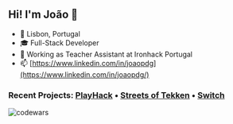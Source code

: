 ## Hi! I'm João 👋

-  📍 Lisbon, Portugal
- 🎓 Full-Stack Developer 
- 💼 Working as Teacher Assistant at Ironhack Portugal
- 📫 [https://www.linkedin.com/in/joaopdg](https://www.linkedin.com/in/joaopdg/)

### Recent Projects: [PlayHack](https://playhack.netlify.app/) • [Streets of Tekken](https://joaopdg.github.io/project_1_game/) • [Switch](https://switch.cyclic.app/)

![codewars](https://www.codewars.com/users/JPDG96/badges/large)


<!--
- 🔭 I’m currently working on ...
- 🌱 I’m currently learning ...
- 👯 I’m looking to collaborate on ...
- 🤔 I’m looking for help with ...
- 💬 Ask me about ...
- 📫 How to reach me: ...
- 😄 Pronouns: ...
- ⚡ Fun fact: ...
-->
